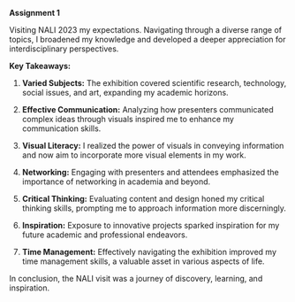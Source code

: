 **Assignment 1**

Visiting NALI 2023 my expectations. Navigating through a diverse range of topics, I broadened my knowledge and developed a deeper appreciation for interdisciplinary perspectives.

**Key Takeaways:**

1. **Varied Subjects:** The exhibition covered scientific research, technology, social issues, and art, expanding my academic horizons.

2. **Effective Communication:** Analyzing how presenters communicated complex ideas through visuals inspired me to enhance my communication skills.

3. **Visual Literacy:** I realized the power of visuals in conveying information and now aim to incorporate more visual elements in my work.

4. **Networking:** Engaging with presenters and attendees emphasized the importance of networking in academia and beyond.

5. **Critical Thinking:** Evaluating content and design honed my critical thinking skills, prompting me to approach information more discerningly.

6. **Inspiration:** Exposure to innovative projects sparked inspiration for my future academic and professional endeavors.

7. **Time Management:** Effectively navigating the exhibition improved my time management skills, a valuable asset in various aspects of life.

In conclusion, the NALI visit was a journey of discovery, learning, and inspiration.
